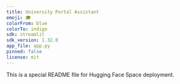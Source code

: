 ```yaml
---
title: University Portal Assistant
emoji: 🎓
colorFrom: blue
colorTo: indigo
sdk: streamlit
sdk_version: 1.32.0
app_file: app.py
pinned: false
license: mit
---
```


This is a special README file for Hugging Face Space deployment.
